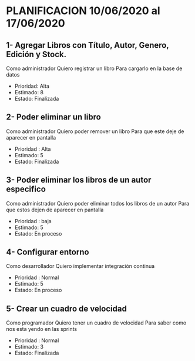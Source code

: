 # PLANIFICACION 10/06/2020 al 17/06/2020


## 1- Agregar Libros con Título, Autor, Genero, Edición y Stock.

Como administrador
Quiero registrar un libro
Para cargarlo en la base de datos

- Prioridad: Alta
- Estimado: 8
- Estado: Finalizada



## 2- Poder eliminar un libro 

Como administrador
Quiero poder remover un libro
Para que este deje de aparecer en pantalla

- Prioridad : Alta
- Estimado: 5
- Estado: Finalizada



## 3- Poder eliminar los libros de un autor especifico

Como administrador
Quiero poder eliminar todos los libros de un autor
Para que estos dejen de aparecer en pantalla

- Prioridad : baja
- Estimado: 5
- Estado: En proceso



## 4- Configurar entorno

Como desarrollador 
Quiero implementar integración continua

- Prioridad : Normal
- Estimado: 5
- Estado: En proceso

## 5- Crear un cuadro de velocidad

Como programador 
Quiero tener un cuadro de velocidad
Para saber como nos esta yendo en las sprints

- Prioridad : Normal
- Estimado: 3
- Estado: Finalizada
